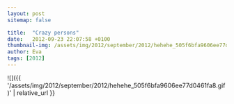 ```yaml
---
layout: post
sitemap: false

title:  "Crazy persons"
date:   2012-09-23 22:07:58 +0100
thumbnail-img: /assets/img/2012/september/2012/hehehe_505f6bfa9606ee77d0461fa8.gif
author: Eva
tags: [2012]
---
```




![]({{ '/assets/img/2012/september/2012/hehehe_505f6bfa9606ee77d0461fa8.gif)'  | relative_url }}

